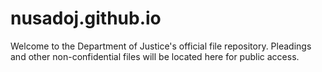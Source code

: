 # nusadoj.github.io
Welcome to the Department of Justice's official file repository. Pleadings and other non-confidential files will be located here for public access. 
